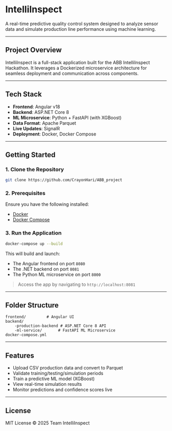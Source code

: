 # IntelliInspect

A real-time predictive quality control system designed to analyze sensor data and simulate production line performance using machine learning.

---

## Project Overview

IntelliInspect is a full-stack application built for the ABB IntelliInspect Hackathon. It leverages a Dockerized microservice architecture for seamless deployment and communication across components.

---

## Tech Stack

- **Frontend**: Angular v18
- **Backend**: ASP.NET Core 8
- **ML Microservice**: Python + FastAPI (with XGBoost)
- **Data Format**: Apache Parquet
- **Live Updates**: SignalR
- **Deployment**: Docker, Docker Compose

---

## Getting Started

### 1. Clone the Repository

```bash
git clone https://github.com/CrayonHari/ABB_project
```

### 2. Prerequisites

Ensure you have the following installed:

- [Docker](https://www.docker.com/)
- [Docker Compose](https://docs.docker.com/compose/)

### 3. Run the Application

```bash
docker-compose up --build
```

This will build and launch:
- The Angular frontend on port `8080`
- The .NET backend on port `8081`
- The Python ML microservice on port `8000`

> Access the app by navigating to `http://localhost:8081`

---

## Folder Structure

```
frontend/         # Angular UI
backend/
    -production-backend # ASP.NET Core 8 API
    -ml-service/       # FastAPI ML Microservice
docker-compose.yml
```

---

## Features

- Upload CSV production data and convert to Parquet
- Validate training/testing/simulation periods
- Train a predictive ML model (XGBoost)
- View real-time simulation results
- Monitor predictions and confidence scores live

---

## License

MIT License © 2025 Team IntelliInspect
